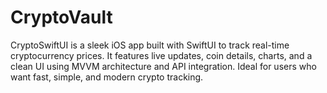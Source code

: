 # CryptoVault
CryptoSwiftUI  is a sleek iOS app built with SwiftUI to track real-time cryptocurrency prices. It features live updates, coin details, charts, and a clean UI using MVVM architecture and API integration. Ideal for users who want fast, simple, and modern crypto tracking.
